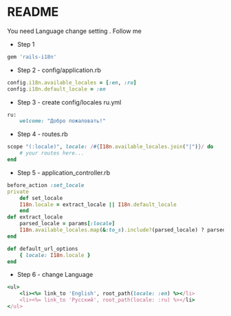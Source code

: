 # README

You need Language change setting . Follow me

* Step 1 
```ruby
gem 'rails-i18n'
```

* Step 2 - config/application.rb
```ruby
config.i18n.available_locales = [:en, :ru]
config.i18n.default_locale = :en
```

* Step 3 - create config/locales ru.yml
```ruby
ru:
    welcome: "Добро пожаловать!"
```

* Step 4 - routes.rb
```ruby
scope "(:locale)", locale: /#{I18n.available_locales.join("|")}/ do
    # your routes here...
end
```

* Step 5 - application_controller.rb
```ruby
before_action :set_locale
private
    def set_locale
    I18n.locale = extract_locale || I18n.default_locale
    end
def extract_locale
    parsed_locale = params[:locale]
    I18n.available_locales.map(&:to_s).include?(parsed_locale) ? parsed_locale : nil
end

def default_url_options
    { locale: I18n.locale }
end
```

* Step 6 - change Language
```ruby     
<ul>
    <li><%= link_to 'English', root_path(locale: :en) %></li>
    <li><%= link_to 'Русский', root_path(locale: :ru) %></li>
</ul>
```

